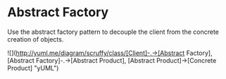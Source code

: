 # Abstract Factory

Use the abstract factory pattern to decouple the client from the concrete creation of objects.

![](http://yuml.me/diagram/scruffy/class/[Client]-.->[Abstract Factory], [Abstract Factory]-.->[Abstract Product], [Abstract Product]->[Concrete Product]  "yUML") 
